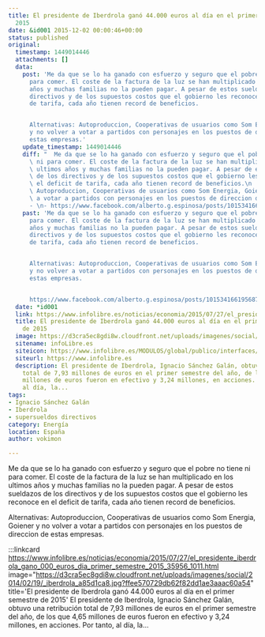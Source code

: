 ```yaml
---
title: El presidente de Iberdrola ganó 44.000 euros al día en el primer semestre de
  2015
date: &id001 2015-12-02 00:00:46+00:00
status: published
original:
  timestamp: 1449014446
  attachments: []
  data:
    post: 'Me da que se lo ha ganado con esfuerzo y seguro que el pobre no tiene ni
      para comer. El coste de la factura de la luz se han multiplicado en los ultimos
      años y muchas familias no la pueden pagar. A pesar de estos sueldazos de los
      directivos y de los supuestos costos que el gobierno les reconoce en el deficit
      de tarifa, cada año tienen record de beneficios.


      Alternativas: Autoproduccion, Cooperativas de usuarios como Som Energia, Goiener
      y no volver a votar a partidos con personajes en los puestos de direccion de
      estas empresas.'
    update_timestamp: 1449014446
    diff: "  Me da que se lo ha ganado con esfuerzo y seguro que el pobre no tiene\
      \ ni para comer. El coste de la factura de la luz se han multiplicado en los\
      \ ultimos años y muchas familias no la pueden pagar. A pesar de estos sueldazos\
      \ de los directivos y de los supuestos costos que el gobierno les reconoce en\
      \ el deficit de tarifa, cada año tienen record de beneficios.\n  \n  Alternativas:\
      \ Autoproduccion, Cooperativas de usuarios como Som Energia, Goiener y no volver\
      \ a votar a partidos con personajes en los puestos de direccion de estas empresas.\n\
      - \n- https://www.facebook.com/alberto.g.espinosa/posts/10153416619568757"
    past: 'Me da que se lo ha ganado con esfuerzo y seguro que el pobre no tiene ni
      para comer. El coste de la factura de la luz se han multiplicado en los ultimos
      años y muchas familias no la pueden pagar. A pesar de estos sueldazos de los
      directivos y de los supuestos costos que el gobierno les reconoce en el deficit
      de tarifa, cada año tienen record de beneficios.


      Alternativas: Autoproduccion, Cooperativas de usuarios como Som Energia, Goiener
      y no volver a votar a partidos con personajes en los puestos de direccion de
      estas empresas.


      https://www.facebook.com/alberto.g.espinosa/posts/10153416619568757'
  date: *id001
  link: https://www.infolibre.es/noticias/economia/2015/07/27/el_presidente_iberdrola_gano_000_euros_dia_primer_semestre_2015_35956_1011.html
  title: El presidente de Iberdrola ganó 44.000 euros al día en el primer semestre
    de 2015
  image: https://d3cra5ec8gdi8w.cloudfront.net/uploads/imagenes/social/2014/02/19/_iberdrola_a85d1ca8.jpg?ffee570729db62f82dd1ae3aaac60a54
  sitename: infoLibre.es
  siteicon: https://www.infolibre.es/MODULOS/global/publico/interfaces/web/infolibre/img/favicon.ico
  siteurl: https://www.infolibre.es
  description: El presidente de Iberdrola, Ignacio Sánchez Galán, obtuvo una retribución
    total de 7,93 millones de euros en el primer semestre del año, de los que 4,65
    millones de euros fueron en efectivo y 3,24 millones, en acciones. Por tanto,
    al día, la...
tags:
- Ignacio Sánchez Galán
- Iberdrola
- supersueldos directivos
category: Energía
location: España
author: vokimon

---
```

Me da que se lo ha ganado con esfuerzo y seguro que el pobre no tiene ni para comer.
El coste de la factura de la luz se han multiplicado en los ultimos años
y muchas familias no la pueden pagar.
A pesar de estos sueldazos de los directivos y de los supuestos costos que el gobierno les reconoce en el deficit de tarifa, cada año tienen record de beneficios.

Alternativas: Autoproduccion, Cooperativas de usuarios como Som Energia, Goiener y no volver a votar a partidos con personajes en los puestos de direccion de estas empresas.

:::linkcard https://www.infolibre.es/noticias/economia/2015/07/27/el_presidente_iberdrola_gano_000_euros_dia_primer_semestre_2015_35956_1011.html image="https://d3cra5ec8gdi8w.cloudfront.net/uploads/imagenes/social/2014/02/19/_iberdrola_a85d1ca8.jpg?ffee570729db62f82dd1ae3aaac60a54" title='El presidente de Iberdrola ganó 44.000 euros al día en el primer semestre de 2015'
    El presidente de Iberdrola, Ignacio Sánchez Galán, obtuvo una retribución total de 7,93 millones de euros en el primer semestre del año, de los que 4,65 millones de euros fueron en efectivo y 3,24 millones, en acciones. Por tanto, al día, la...

